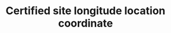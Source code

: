 ---
title: 'Certified site longitude location coordinate'
field: 'is.certifiedSite.long'
slug: 'certification-certified-site-longitude-location-coordinate'
description: 'Longitude location coordinates in decimal degrees (DD). Recording 4 digits to the right of the decimal provides an accuracy of 10m.'
comment: 'Example of a longitude coordinate in Bolivia: -62.0244'
required: False
module: 'Certified resource or site'
cluster: 'Certification'
policy: 'Geo value. Single value only.'
---